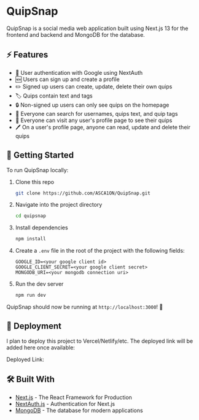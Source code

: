 
# QuipSnap

QuipSnap is a social media web application built using Next.js 13 for the frontend and backend and MongoDB for the database.


## ⚡️ Features

- 👤 User authentication with Google using NextAuth
- 🆕 Users can sign up and create a profile
- ✏️ Signed up users can create, update, delete their own quips
- 🏷️ Quips contain text and tags
- 🔒 Non-signed up users can only see quips on the homepage
- 🔎 Everyone can search for usernames, quips text, and quip tags
- 👀 Everyone can visit any user's profile page to see their quips
- 🖊️ On a user's profile page, anyone can read, update and delete their quips

## 🚀 Getting Started

To run QuipSnap locally:

1. Clone this repo
   ```sh
   git clone https://github.com/ASCA1ON/QuipSnap.git
   ```

2. Navigate into the project directory
   ```sh
   cd quipsnap
   ```

3. Install dependencies
   ```sh
   npm install
   ```

4. Create a `.env` file in the root of the project with the following fields:

   ```
   GOOGLE_ID=<your google client id>
   GOOGLE_CLIENT_SECRET=<your google client secret>  
   MONGODB_URI=<your mongodb connection uri>
   ```

5. Run the dev server
   ```sh
   npm run dev
   ```

QuipSnap should now be running at `http://localhost:3000`! 🎉

## 🚢 Deployment

I plan to deploy this project to Vercel/Netlify/etc. The deployed link will be added here once available:

Deployed Link:

## 🛠 Built With

- [Next.js](https://nextjs.org/) - The React Framework for Production
- [NextAuth.js](https://next-auth.js.org/) - Authentication for Next.js 
- [MongoDB](https://www.mongodb.com/) - The database for modern applications
